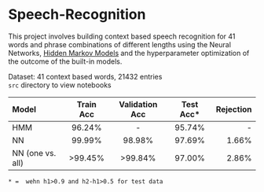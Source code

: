 # Speech-Recognition

This project involves building context based speech recognition for 41 words and phrase combinations of different lengths using the Neural Networks, [Hidden Markov Models](https://mi.eng.cam.ac.uk/~mjfg/mjfg_NOW.pdf) and the hyperparameter optimization of the outcome of the built-in models.


Dataset: 41 context based words, 21432 entries<br/>
`src` directory to view notebooks


| Model | Train Acc | Validation Acc | Test Acc* | Rejection
| :--- | :---: | :---: | :---: | ---: |     
| HMM   | 96.24% | - | 95.74% | - |
| NN | 99.99% | 98.98% | 97.69% | 1.66% |
| NN (one vs. all) | >99.45% | >99.84% | 97.00% | 2.86% |

`* =  wehn h1>0.9 and h2-h1>0.5 for test data`
